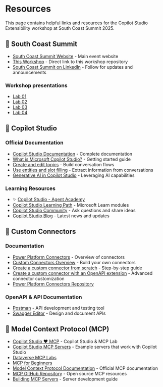 # Resources

This page contains helpful links and resources for the Copilot Studio Extensibility workshop at South Coast Summit 2025.

## 🎉 South Coast Summit

- [South Coast Summit Website](https://southcoastsummit.com/) - Main event website
- [This Workshop](https://aka.ms/scs25-copilot-studio) - Direct link to this workshop repository
- [South Coast Summit on LinkedIn](https://www.linkedin.com/company/south-coast-summit/) - Follow for updates and announcements

### Workshop presentations

- [Lab 01](https://raw.githubusercontent.com/microsoft/scs25-copilot-studio-extensibility/refs/heads/main/docs/presentations/Lab01.pptx)
- [Lab 02](https://raw.githubusercontent.com/microsoft/scs25-copilot-studio-extensibility/refs/heads/main/docs/presentations/Lab02.pptx)
- [Lab 03](https://raw.githubusercontent.com/microsoft/scs25-copilot-studio-extensibility/refs/heads/main/docs/presentations/Lab03.pptx)
- [Lab 04](https://raw.githubusercontent.com/microsoft/scs25-copilot-studio-extensibility/refs/heads/main/docs/presentations/Lab04.pptx)

## 🤖 Copilot Studio

### Official Documentation

- [Copilot Studio Documentation](https://learn.microsoft.com/microsoft-copilot-studio/) - Complete documentation
- [What is Microsoft Copilot Studio?](https://learn.microsoft.com/microsoft-copilot-studio/fundamentals-what-is-copilot-studio) - Getting started guide
- [Create and edit topics](https://learn.microsoft.com/microsoft-copilot-studio/authoring-create-edit-topics) - Build conversation flows
- [Use entities and slot filling](https://learn.microsoft.com/microsoft-copilot-studio/advanced-entities-slot-filling) - Extract information from conversations
- [Generative AI in Copilot Studio](https://learn.microsoft.com/microsoft-copilot-studio/nlu-gpt-overview) - Leveraging AI capabilities

### Learning Resources

- ✨ [Copilot Studio - Agent Academy](https://aka.ms/agent-academy)
- [Copilot Studio Learning Path](https://learn.microsoft.com/training/paths/work-power-virtual-agents/) - Microsoft Learn modules
- [Copilot Studio Community](https://community.powerplatform.com/forums/thread/?groupid=db8f53c2-767d-47d6-a1ae-fe4c828a6553) - Ask questions and share ideas
- [Copilot Studio Blog](https://www.microsoft.com/microsoft-copilot/blog/copilot-studio) - Latest news and updates

## 🔌 Custom Connectors

### Documentation

- [Power Platform Connectors](https://learn.microsoft.com/connectors/) - Overview of connectors
- [Custom Connectors Overview](https://learn.microsoft.com/connectors/custom-connectors/) - Build your own connectors
- [Create a custom connector from scratch](https://learn.microsoft.com/connectors/custom-connectors/define-blank) - Step-by-step guide
- [Create a custom connector with an OpenAPI extension](https://learn.microsoft.com/connectors/custom-connectors/openapi-extensions) - Advanced connector customization
- [Power Platform Connectors Repository](https://github.com/microsoft/powerplatformconnectors)

### OpenAPI & API Documentation

- [Postman](https://www.postman.com/) - API development and testing tool
- [Swagger Editor](https://editor.swagger.io/) - Design and document APIs

## 🧠 Model Context Protocol (MCP)

- [Copilot Studio ❤️ MCP](https://aka.ms/mcsmcp/lab) - Copilot Studio & MCP Lab
- [Copilot Studio MCP Servers](https://aka.ms/copilot-studio-mcp) - Example servers that work with Copilot Studio
- [Dataverse MCP Labs](https://aka.ms/dataverse/mcp/lab)
- [MCP for Beginners](https://aka.ms/mcp-for-beginners)
- [Model Context Protocol Documentation](https://modelcontextprotocol.io/) - Official MCP documentation
- [MCP GitHub Repository](https://github.com/modelcontextprotocol) - Open source MCP resources
- [Building MCP Servers](https://modelcontextprotocol.io/docs/concepts/servers) - Server development guide
